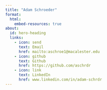 ```yaml
---
title: "Adam Schroeder"
format: 
  html:
    embed-resources: true
about: 
  id: hero-heading
  links:
    - icon: send
      text: Email
      href: mailto:aschroe1@macalester.edu
    - icon: github
      text: Github
      href: https://github.com/aschrdr
    - icon: link
      text: LinkedIn
      href: www.linkedin.com/in/adam-schrdr
---
```


